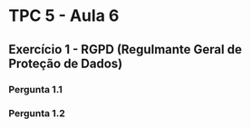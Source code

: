 # TPC 5 - Aula 6

## Exercício 1 - **RGPD** (Regulmante Geral de Proteção de Dados)

### Pergunta 1.1

### Pergunta 1.2
